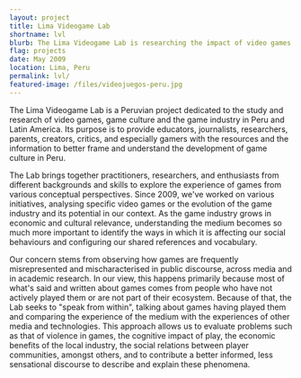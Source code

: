 ```yaml
---
layout: project
title: Lima Videogame Lab
shortname: lvl
blurb: The Lima Videogame Lab is researching the impact of video games in Peru across areas such as culture, education, and industry.
flag: projects
date: May 2009
location: Lima, Peru
permalink: lvl/
featured-image: /files/videojuegos-peru.jpg
---
```

<div class="container project-content">
<p class="lead">The Lima Videogame Lab is a Peruvian project dedicated to the study and research of video games, game culture and the game industry in Peru and Latin America. Its purpose is to provide educators, journalists, researchers, parents, creators, critics, and especially gamers with the resources and the information to better frame and understand the development of game culture in Peru.</p>

<p class="lead">The Lab brings together practitioners, researchers, and enthusiasts from different backgrounds and skills to explore the experience of games from various conceptual perspectives. Since 2009, we've worked on various initiatives, analysing specific video games or the evolution of the game industry and its potential in our context. As the game industry grows in economic and cultural relevance, understanding the medium becomes so much more important to identify the ways in which it is affecting our social behaviours and configuring our shared references and vocabulary.</p>

<p class="lead">Our concern stems from observing how games are frequently misrepresented and mischaracterised in public discourse, across media and in academic research. In our view, this happens primarily because most of what's said and written about games comes from people who have not actively played them or are not part of their ecosystem. Because of that, the Lab seeks to "speak from within", talking about games having played them and comparing the experience of the medium with the experiences of other media and technologies. This approach allows us to evaluate problems such as that of violence in games, the cognitive impact of play, the economic benefits of the local industry, the social relations between player communities, amongst others, and to contribute a better informed, less sensational discourse to describe and explain these phenomena.</p>
</div>
